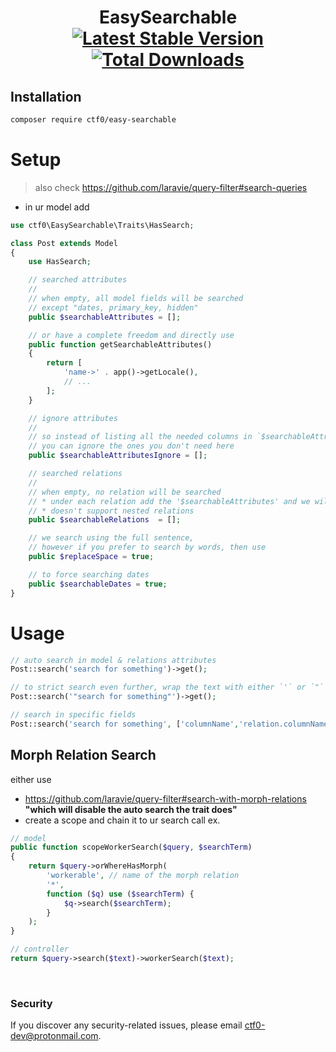 <h1 align="center">
    EasySearchable
    <br>
    <a href="https://packagist.org/packages/ctf0/easy-searchable"><img src="https://img.shields.io/packagist/v/ctf0/easy-searchable.svg" alt="Latest Stable Version"/></a>
    <a href="https://packagist.org/packages/ctf0/easy-searchable"><img src="https://img.shields.io/packagist/dt/ctf0/easy-searchable.svg" alt="Total Downloads"/></a>
</h1>

## Installation

``` bash
composer require ctf0/easy-searchable
```

# Setup

> also check https://github.com/laravie/query-filter#search-queries

- in ur model add

```php
use ctf0\EasySearchable\Traits\HasSearch;

class Post extends Model
{
    use HasSearch;

    // searched attributes
    //
    // when empty, all model fields will be searched
    // except "dates, primary_key, hidden"
    public $searchableAttributes = [];

    // or have a complete freedom and directly use
    public function getSearchableAttributes()
    {
        return [
            'name->' . app()->getLocale(),
            // ...
        ];
    }

    // ignore attributes
    //
    // so instead of listing all the needed columns in `$searchableAttributes`
    // you can ignore the ones you don't need here
    public $searchableAttributesIgnore = [];

    // searched relations
    //
    // when empty, no relation will be searched
    // * under each relation add the '$searchableAttributes' and we will pick them up automatically
    // * doesn't support nested relations
    public $searchableRelations  = [];

    // we search using the full sentence,
    // however if you prefer to search by words, then use
    public $replaceSpace = true;

    // to force searching dates
    public $searchableDates = true;
}
```

# Usage

```php
// auto search in model & relations attributes
Post::search('search for something')->get();

// to strict search even further, wrap the text with either `'` or `"`
Post::search('"search for something"')->get();

// search in specific fields
Post::search('search for something', ['columnName','relation.columnName'])->get();
```

## Morph Relation Search

either use 
- https://github.com/laravie/query-filter#search-with-morph-relations **"which will disable the auto search the trait does"**
- create a scope and chain it to ur search call ex.
```php
// model
public function scopeWorkerSearch($query, $searchTerm)
{
    return $query->orWhereHasMorph(
        'workerable', // name of the morph relation
        '*',
        function ($q) use ($searchTerm) {
            $q->search($searchTerm);
        }
    );
}

// controller
return $query->search($text)->workerSearch($text);
```

<br>

### Security

If you discover any security-related issues, please email [ctf0-dev@protonmail.com](mailto:ctf0-dev@protonmail.com).
